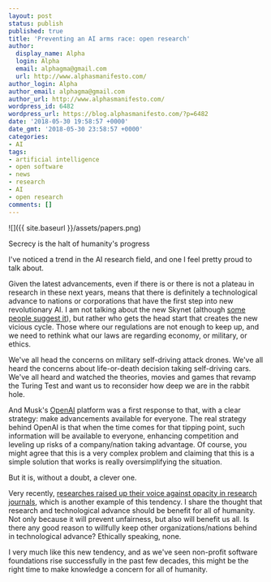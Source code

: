 ```yaml
---
layout: post
status: publish
published: true
title: 'Preventing an AI arms race: open research'
author:
  display_name: Alpha
  login: Alpha
  email: alphagma@gmail.com
  url: http://www.alphasmanifesto.com/
author_login: Alpha
author_email: alphagma@gmail.com
author_url: http://www.alphasmanifesto.com/
wordpress_id: 6482
wordpress_url: https://blog.alphasmanifesto.com/?p=6482
date: '2018-05-30 19:58:57 +0000'
date_gmt: '2018-05-30 23:58:57 +0000'
categories:
- AI
tags:
- artificial intelligence
- open software
- news
- research
- AI
- open research
comments: []
---
```


![]({{ site.baseurl }}/assets/papers.png)

Secrecy is the halt of humanity's progress


I've noticed a trend in the AI research field, and one I feel pretty proud to talk about.

Given the latest advancements, even if there is or there is not a plateau in research in these next years, means that there is definitely a technological advance to nations or corporations that have the first step into new revolutionary AI. I am not talking about the new Skynet (although <a href="https://www.ted.com/talks/zeynep_tufekci_we_re_building_a_dystopia_just_to_make_people_click_on_ads">some people suggest it</a>), but rather who gets the head start that creates the new vicious cycle. Those where our regulations are not enough to keep up, and we need to rethink what our laws are regarding economy, or military, or ethics.

We've all head the concerns on military self-driving attack drones. We've all heard the concerns about life-or-death decision taking self-driving cars. We've all heard and watched the theories, movies and games that revamp the Turing Test and want us to reconsider how deep we are in the rabbit hole.

And Musk's <a href="https://openai.com/">OpenAI</a> platform was a first response to that, with a clear strategy: make advancements available for everyone. The real strategy behind OpenAI is that when the time comes for that tipping point, such information will be available to everyone, enhancing competition and leveling up risks of a company/nation taking advantage. Of course, you might agree that this is a very complex problem and claiming that this is a simple solution that works is really oversimplifying the situation.

But it is, without a doubt, a clever one.

Very recently, <a href="https://www.artificialintelligence-news.com/2018/05/02/ai-researchers-boycott-science-journal/">researches raised up their voice against opacity in research journals</a>, which is another example of this tendency. I share the thought that research and technological advance should be benefit for all of humanity. Not only because it will prevent unfairness, but also will benefit us all. Is there any good reason to willfully keep other organizations/nations behind in technological advance? Ethically speaking, none.

I very much like this new tendency, and as we've seen non-profit software foundations rise successfully in the past few decades, this might be the right time to make knowledge a concern for all of humanity.
